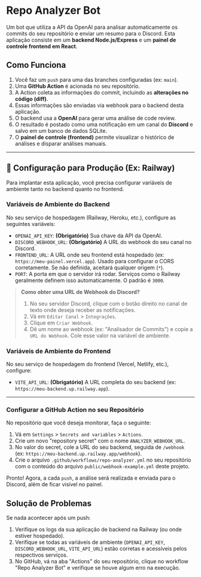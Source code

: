 
# Repo Analyzer Bot

Um bot que utiliza a API da OpenAI para analisar automaticamente os commits do seu repositório e enviar um resumo para o Discord. Esta aplicação consiste em um **backend Node.js/Express** e um **painel de controle frontend em React**.

## Como Funciona

1.  Você faz um `push` para uma das branches configuradas (ex: `main`).
2.  Uma **GitHub Action** é acionada no seu repositório.
3.  A Action coleta as informações do commit, incluindo as **alterações no código (diff)**.
4.  Essas informações são enviadas via webhook para o backend desta aplicação.
5.  O backend usa a **OpenAI** para gerar uma análise de code review.
6.  O resultado é postado como uma notificação em um canal do **Discord** e salvo em um banco de dados SQLite.
7.  O **painel de controle (frontend)** permite visualizar o histórico de análises e disparar análises manuais.

---

## 🚀 Configuração para Produção (Ex: Railway)

Para implantar esta aplicação, você precisa configurar variáveis de ambiente tanto no backend quanto no frontend.

### Variáveis de Ambiente do Backend

No seu serviço de hospedagem (Railway, Heroku, etc.), configure as seguintes variáveis:

-   `OPENAI_API_KEY`: **(Obrigatório)** Sua chave da API da OpenAI.
-   `DISCORD_WEBHOOK_URL`: **(Obrigatório)** A URL do webhook do seu canal no Discord.
-   `FRONTEND_URL`: A URL onde seu frontend está hospedado (ex: `https://meu-painel.vercel.app`). Usado para configurar o CORS corretamente. Se não definida, aceitará qualquer origem (`*`).
-   `PORT`: A porta em que o servidor irá rodar. Serviços como o Railway geralmente definem isso automaticamente. O padrão é `3000`.

> **Como obter uma URL de Webhook do Discord?**
> 1. No seu servidor Discord, clique com o botão direito no canal de texto onde deseja receber as notificações.
> 2. Vá em `Editar Canal` > `Integrações`.
> 3. Clique em `Criar Webhook`.
> 4. Dê um nome ao webhook (ex: "Analisador de Commits") e copie a `URL do Webhook`. Cole esse valor na variável de ambiente.

### Variáveis de Ambiente do Frontend

No seu serviço de hospedagem do frontend (Vercel, Netlify, etc.), configure:

-   `VITE_API_URL`: **(Obrigatório)** A URL completa do seu backend (ex: `https://meu-backend.up.railway.app`).

---

### Configurar a GitHub Action no seu Repositório

No repositório que você deseja monitorar, faça o seguinte:

1.  Vá em `Settings` > `Secrets and variables` > `Actions`.
2.  Crie um novo "repository secret" com o nome `ANALYZER_WEBHOOK_URL`.
3.  No valor do secret, cole a URL do seu backend, seguida de `/webhook` (ex: `https://meu-backend.up.railway.app/webhook`).
4.  Crie o arquivo `.github/workflows/repo-analyzer.yml` no seu repositório com o conteúdo do arquivo `public/webhook-example.yml` deste projeto.

Pronto! Agora, a cada `push`, a análise será realizada e enviada para o Discord, além de ficar visível no painel.

## Solução de Problemas

Se nada acontecer após um push:
1.  Verifique os logs da sua aplicação de backend na Railway (ou onde estiver hospedado).
2.  Verifique se todas as variáveis de ambiente (`OPENAI_API_KEY`, `DISCORD_WEBHOOK_URL`, `VITE_API_URL`) estão corretas e acessíveis pelos respectivos serviços.
3.  No GitHub, vá na aba "Actions" do seu repositório, clique no workflow "Repo Analyzer Bot" e verifique se houve algum erro na execução.
